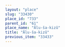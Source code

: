 ```yaml
---
layout: "place"
slug: "33430"
place_id: "733"
parent_id: "61"
place_name: "Ālu-ša-kizû"
title: "Ālu-ša-kizû"
previous_item: "33433"
---
```

